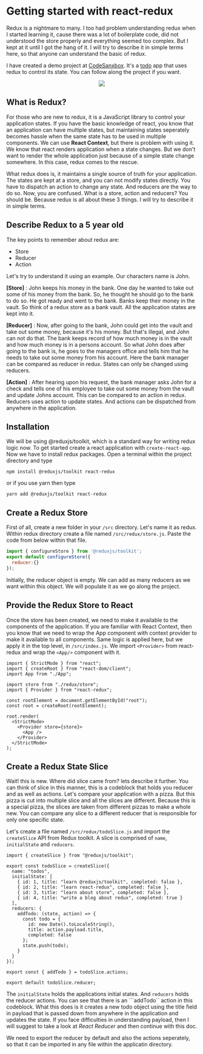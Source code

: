 # Getting started with react-redux

Redux is a nightmare to many. I too had problem understanding redux when I started learning it, cause there was a lot of boilerplate code, did not understood the store properly and everything seemed too complex. But I kept at it until I got the hang of it. I will try to describe it in simple terms here, so that anyone can understand the basic of redux.

I have created a demo project at [CodeSanxbox](https://codesandbox.io/s/redux-toolkit-q0qcyp?file=/src/index.js). It's a [todo](https://codesandbox.io/s/redux-toolkit-q0qcyp?file=/src/index.js) app that uses redux to control its state. You can follow along the project if you want.
<p align="center">
  <img src="https://user-images.githubusercontent.com/29686831/172046102-b4724a57-718b-486e-8048-a9bb99c3b55d.PNG">
</p>

## What is Redux?
For those who are new to redux, it is a JavaScript library to control your application states. If you have the basic knowledge of react, you know that an application can have multiple states, but maintaining states seperately becomes hassle when the same state has to be used in multiple components. We can use **React Context**, but there is problem with using it. We know that react renders application when a state changes. But we don't want to render the whole application just because of a simple state change somewhere. In this case, redux comes to the rescue.

What redux does is, it maintains a single source of truth for your application. The states are kept at a store, and you can not modify states directly. You have to dispatch an action to change any state. And reducers are the way to do so. Now, you are confused. What is a store, action and reducers? You should be. Because redux is all about these 3 things. I will try to describe it in simple terms.

## Describe Redux to a 5 year old
The key points to remember about redux are:
- Store
- Reducer
- Action

Let's try to understand it using an example. Our characters name is John.

**[Store]** : John keeps his money in the bank. One day he wanted to take out some of his money from the bank. So, he thought he should go to the bank to do so. He got ready and went to the bank. Banks keep their money in the vault. So think of a redux store as a bank vault. All the application states are kept into it.

**[Reducer]** : Now, after going to the bank, John could get into the vault and take out some money, because it's his money. But that's illegal, and John can not do that. The bank keeps record of how much money is in the vault and how much money is in a persons account. So what John does after going to the bank is, he goes to the managers office and tells him that he needs to take out some money from his account. Here the bank manager can be compared as reducer in redux. States can only be changed using reducers.

**[Action]** : After hearing upon his request, the bank manager asks John for a check and tells one of his employee to take out some money from the vault and update Johns account. This can be compared to an action in redux. Reducers uses action to update states. And actions can be dispatched from anywhere in the application.

## Installation
We will be using @reduxjs/toolkit, which is a standard way for writing redux logic now. To get started create a react application with ```create-react-app```. Now we have to install redux packages. Open a terminal within the project directory and type
```
npm install @reduxjs/toolkit react-redux
```
or if you use yarn then type
```
yarn add @reduxjs/toolkit react-redux
```
## Create a Redux Store
First of all, create a new folder in your ```/src``` directory. Let's name it as redux. Within redux directory create a file named ```/src/redux/store.js```. Paste the code from below within that file.
```jsx
import { configureStore } from '@reduxjs/toolkit';
export default configureStore({
  reducer:{}
});
```
Initially, the reducer object is empty. We can add as many reducers as we want within this object. We will populate it as we go along the project.

## Provide the Redux Store to React 
Once the store has been created, we need to make it available to the components of the application. If you are familiar with React Context, then you know that we need to wrap the App component with context provider to make it available to all components. Same logic is applied here, but we apply it in the top level, in ```/src/index.js```. We import ```<Provider>``` from react-redux and wrap the ``<App/>`` component with it.

```JSX
import { StrictMode } from "react";
import { createRoot } from "react-dom/client";
import App from "./App";

import store from "./redux/store";
import { Provider } from "react-redux";

const rootElement = document.getElementById("root");
const root = createRoot(rootElement);

root.render(
  <StrictMode>
    <Provider store={store}>
      <App />
    </Provider>
  </StrictMode>
);

```

## Create a Redux State Slice
Wait! this is new. Where did slice came from? lets describe it further. You can think of slice in this manner, this is a codeblock that holds you reducer and as well as actions. Let's compare your application with a pizza. But this pizza is cut into multiple slice and all the slices are different. Because this is a special pizza, the slices are taken from different pizzas to make a whole new. You can compare any slice to a different reducer that is responsible for only one specific state.

Let's create a file named ```/src/redux/todoSlice.js``` and import the ```createSlice``` API from Redux toolkit. A slice is comprised of ```name```, ```initialState``` and ```reducers```.

```JSX
import { createSlice } from "@reduxjs/toolkit";

export const todoSlice = createSlice({
  name: "todos",
  initialState: [
    { id: 1, title: "learn @reduxjs/toolkit", completed: false },
    { id: 2, title: "learn react-redux", completed: false },
    { id: 3, title: "learn about store", completed: false },
    { id: 4, title: "write a blog about redux", completed: true }
  ],
  reducers: {
    addTodo: (state, action) => {
      const todo = {
        id: new Date().toLocaleString(),
        title: action.payload.title,
        completed: false
      };
      state.push(todo);
    }
  }
});

export const { addTodo } = todoSlice.actions;

export default todoSlice.reducer;

```

The ```initialState``` holds the applications initial states. And ```reducers``` holds the reducer actions. You can see that there is an ```addTodo`` action in this codeblock. What this does is it creates a new todo object using the title field in payload that is passed down from anywhere in the application and updates the state. If you face difficulties in understanding payload, then I will suggest to take a look at _React Reducer_ and then continue with this doc.

We need to export the reducer by default and also the actions seperately, so that it can be imported in any file within the applicatin directory.

